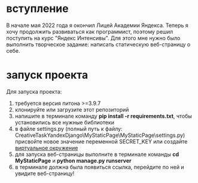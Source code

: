 <!DOCTYPE html>
<html lang="en">
<head>
    <meta charset="UTF-8">
    <meta http-equiv="X-UA-Compatible" content="IE=edge">
    <meta name="viewport" content="width=device-width, initial-scale=1.0">
</head>
<body>
  <h1> вступление </h1>
  В начале мая 2022 года я окончил Лицей Академии Яндекса. Теперь я хочу продолжить развиваться как программист,
  поэтому решил поступить на курс "Яндекс Интенсивы". Для этого мне нужно было выполнить творческое задание: написать статическую веб-страницу о себе.
  <h1>запуск проекта </h1> Для запуска проекта:
  <ol>
    <li>требуется версия питона >=3.9.7</li>
    <li>клонируйте или загрузите этот репозиторий</li>
    <li>напишите в терминале команду <strong>pip install -r requirements.txt</strong>, чтобы установились все нужные библиотеки</li>
    <li>в файле settings.py (полный путь к файлу: CreativeTaskYandexDjango\MyStaticPage\MyStaticPage\settings.py)
      присвойте новое значение переменной SECRET_KEY или создайте <a href="https://youtu.be/L9-I4NibguY">виртуальное окружение</a>
      </li>
    <li>для запуска веб-страницы выполните в терминале команды <strong>cd MyStaticPage</strong> и <strong>python manage.py runserver</strong>   </li>
    <li> в терминале должна была появиться ссылка, перейдите по ней и увидите веб-страницу!</li>
    
</body>
</html>
